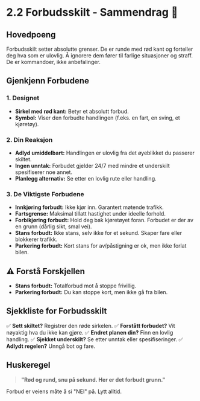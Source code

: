 # 2.2 Forbudsskilt - Sammendrag 🚫

## Hovedpoeng
Forbudsskilt setter absolutte grenser. De er runde med rød kant og forteller deg hva som er ulovlig. Å ignorere dem fører til farlige situasjoner og straff. De er kommandoer, ikke anbefalinger.

## Gjenkjenn Forbudene

### 1. **Designet**
- **Sirkel med rød kant:** Betyr et absolutt forbud.
- **Symbol:** Viser den forbudte handlingen (f.eks. en fart, en sving, et kjøretøy).

### 2. **Din Reaksjon**
- **Adlyd umiddelbart:** Handlingen er ulovlig fra det øyeblikket du passerer skiltet.
- **Ingen unntak:** Forbudet gjelder 24/7 med mindre et underskilt spesifiserer noe annet.
- **Planlegg alternativ:** Se etter en lovlig rute eller handling.

### 3. **De Viktigste Forbudene**
- **Innkjøring forbudt:** Ikke kjør inn. Garantert møtende trafikk.
- **Fartsgrense:** Maksimal tillatt hastighet under ideelle forhold.
- **Forbikjøring forbudt:** Hold deg bak kjøretøyet foran. Forbudet er der av en grunn (dårlig sikt, smal vei).
- **Stans forbudt:** Ikke stans, selv ikke for et sekund. Skaper fare eller blokkerer trafikk.
- **Parkering forbudt:** Kort stans for av/påstigning er ok, men ikke forlat bilen.

## ⚠️ Forstå Forskjellen
- **Stans forbudt:** Totalforbud mot å stoppe frivillig.
- **Parkering forbudt:** Du kan stoppe kort, men ikke gå fra bilen.

## Sjekkliste for Forbudsskilt
✅ **Sett skiltet?** Registrer den røde sirkelen.
✅ **Forstått forbudet?** Vit nøyaktig hva du ikke kan gjøre.
✅ **Endret planen din?** Finn en lovlig handling.
✅ **Sjekket underskilt?** Se etter unntak eller spesifiseringer.
✅ **Adlydt regelen?** Unngå bot og fare.

## Huskeregel
> **"Rød og rund, snu på sekund. Her er det forbudt grunn."**

Forbud er veiens måte å si "NEI" på. Lytt alltid.